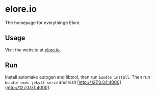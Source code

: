 # elore.io

The homepage for everythinge Elore.

## Usage

Visit the website at [elore.io](https://elore.io).


## Run

Install automake autogen and libtool, then run `bundle install`. Then run `bundle exec jekyll serve` and visit [http://127.0.0.1:4000](http://127.0.0.1:4000).
